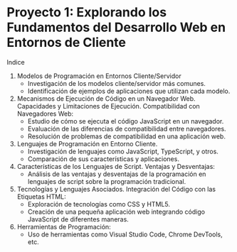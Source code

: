 # Proyecto 1: Explorando los Fundamentos del Desarrollo Web en Entornos de Cliente

Indice
1. Modelos de Programación en Entornos Cliente/Servidor
   + Investigación de los modelos cliente/servidor más comunes.
   + Identificación de ejemplos de aplicaciones que utilizan cada modelo.
3. Mecanismos de Ejecución de Código en un Navegador Web. Capacidades y Limitaciones de Ejecución. Compatibilidad con Navegadores Web:
   + Estudio de cómo se ejecuta el código JavaScript en un navegador.
   + Evaluación de las diferencias de compatibilidad entre navegadores.
   + Resolución de problemas de compatibilidad en una aplicación web.
4. Lenguajes de Programación en Entorno Cliente.
   + Investigación de lenguajes como JavaScript, TypeScript, y otros.
   + Comparación de sus características y aplicaciones.
5. Características de los Lenguajes de Script. Ventajas y Desventajas:
   + Análisis de las ventajas y desventajas de la programación en lenguajes de script sobre la programación tradicional.
6. Tecnologías y Lenguajes Asociados. Integración del Código con las Etiquetas HTML:
   + Exploración de tecnologías como CSS y HTML5.
   + Creación de una pequeña aplicación web integrando código JavaScript de diferentes maneras.
7. Herramientas de Programación:
   + Uso de herramientas como Visual Studio Code, Chrome DevTools, etc.
